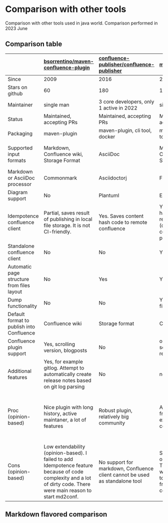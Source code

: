 # Comparison with other tools

Comparison with other tools used in java world.
Comparison performed in 2023 June

## Comparison table


|                                            | [bsorrentino/maven-confluence-plugin]                                                                                                                               | [confluence-publisher/confluence-publisher]                                  | [md2conf/md2conf]                                                                                                 | [zeldigas/text2confl]                                                                                                                  | [qwazer/markdown-confluence-gradle-plugin]         |
|:-------------------------------------------|:--------------------------------------------------------------------------------------------------------------------------------------------------------------------|:-----------------------------------------------------------------------------|:------------------------------------------------------------------------------------------------------------------|:---------------------------------------------------------------------------------------------------------------------------------------|:---------------------------------------------------|
| Since                                      | 2009                                                                                                                                                                | 2016                                                                         | 2022                                                                                                              | 2022                                                                                                                                   | 2016                                               |
| Stars on github                            | 60                                                                                                                                                                  | 180                                                                          | 1                                                                                                                 | 7                                                                                                                                      | 10                                                 |
| Maintainer                                 | single man                                                                                                                                                          | 3 core developers, only 1 active in 2022                                     | single man                                                                                                        | single man                                                                                                                             | single man                                         |
| Status                                     | Maintained, accepting PRs                                                                                                                                           | Maintained, accepting PRs                                                    | Maintained, accepting PRs                                                                                         | Maintained, accepting PRs                                                                                                              | Deprecating                                        |
| Packaging                                  | maven-plugin                                                                                                                                                        | maven-plugin, cli tool, docker                                               | maven-plugin, cli tool                                                                                            | cli tool, docker                                                                                                                       | gradle-plugin                                      |
| Supported input formats                    | Markdown, Confluence wiki, Storage Format                                                                                                                           | AsciiDoc                                                                     | Markdown, Confluence wiki, Storage format                                                                         | Markdown, AsciiDoc, Confluence wiki, Storage format                                                                                    | Markdown                                           |
| Markdown or AsciiDoc processor             | Commonmark                                                                                                                                                          | Asciidoctorj                                                                 | Flexmark                                                                                                          | Flexmark, Asciidoctorj                                                                                                                 | Pegdown                                            |
| Diagram support                            | No                                                                                                                                                                  | Plantuml                                                                     | Externalized                                                                                                      | Plantuml, Mermaid, https://kroki.io                                                                                                    | No                                                 |
| Idempotence confluence client              | Partial, saves result of publishing in local file storage. It is not CI-friendly.                                                                                   | Yes. Saves content hash code to remote confluence                            | Yes. Saves content hash code to remote confluence (copied from confluence-publisher)                              | Yes. Saves content hash code to remote confluence (design copied from confluence-publisher)                                            | no                                                 |
| Standalone confluence client               | No                                                                                                                                                                  | No                                                                           | Yes                                                                                                               | Yes                                                                                                                                    | no                                                 |
| Automatic page structure from files layout | No                                                                                                                                                                  | Yes                                                                          | Yes                                                                                                               | Yes                                                                                                                                    | yes, limited                                       |
| Dump functionality                         | No                                                                                                                                                                  | No                                                                           | Yes, the whole file-tree                                                                                          | Yes, limited. one page only                                                                                                            | no                                                 |
| Default format to publish into Confluence  | Confluence wiki                                                                                                                                                     | Storage format                                                               | Confluence wiki                                                                                                   | Storage format                                                                                                                         | Confluence wiki                                    |
| Confluence plugin support                  | Yes, scrolling version, blogposts                                                                                                                                   | No                                                                           | optional plantuml server-side rendering                                                                           |                                                                                                                                        | no                                                 |
| Additional features                        | Yes, for example gitlog. Attempt to automatically create release notes based on git log parsing                                                                     | No                                                                           | no                                                                                                                | Yes. text2confl flavored markdown to support confluence macros                                                                         | no                                                 |
| Proc (opinion-based)                       | Nice plugin with long history, active maintaner, a lot of features                                                                                                  | Robust plugin, relatively big community                                      | Auto-indexing, CI-friendly, easy to extend, standalone confluence                                                 | Very nice tool with a lot of supported formats. Tries to solve the same problems as this project. Focused on polyglot usage scenarios. | Just do its job                                    |
| Cons (opinion-based)                       | Low extendability (opinion-based). I failed to add Idempotence feature because of code complexity and a lot of dirty code. There were main reason to start md2conf. | No support for markdown, Confluence client cannot be used as standalone tool | Single man support on irregular basis.  The tool is not widely used. Need to collect feedback from the community. | Single man support on irregular basis.  The tool is not widely used.                                                                   | No active development, usage of deprecated pegdown |


## Markdown flavored comparison

<!--TODO -->


[bsorrentino/maven-confluence-plugin]: https://github.com/bsorrentino/maven-confluence-plugin
[qwazer/markdown-confluence-gradle-plugin]: https://github.com/qwazer/markdown-confluence-gradle-plugin
[md2conf/md2conf]: https://github.com/md2conf/md2conf
[confluence-publisher/confluence-publisher]: https://github.com/confluence-publisher/confluence-publisher
[zeldigas/text2confl]: https://github.com/zeldigas/text2confl
